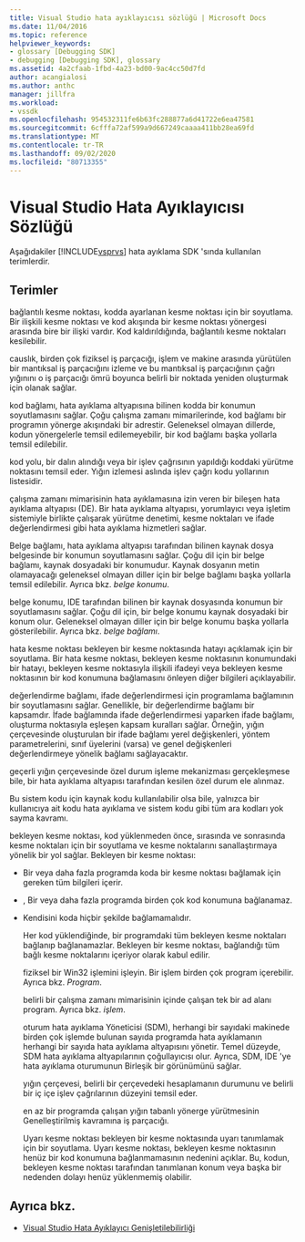 ```yaml
---
title: Visual Studio hata ayıklayıcısı sözlüğü | Microsoft Docs
ms.date: 11/04/2016
ms.topic: reference
helpviewer_keywords:
- glossary [Debugging SDK]
- debugging [Debugging SDK], glossary
ms.assetid: 4a2cfaab-1fbd-4a23-bd00-9ac4cc50d7fd
author: acangialosi
ms.author: anthc
manager: jillfra
ms.workload:
- vssdk
ms.openlocfilehash: 954532311fe6b63fc288877a6d41722e6ea47581
ms.sourcegitcommit: 6cfffa72af599a9d667249caaaa411bb28ea69fd
ms.translationtype: MT
ms.contentlocale: tr-TR
ms.lasthandoff: 09/02/2020
ms.locfileid: "80713355"
---
```

# <a name="visual-studio-debugger-glossary"></a>Visual Studio Hata Ayıklayıcısı Sözlüğü
Aşağıdakiler [!INCLUDE[vsprvs](../../../code-quality/includes/vsprvs_md.md)] hata ayıklama SDK 'sında kullanılan terimlerdir.

## <a name="terms"></a>Terimler
 bağlantılı kesme noktası, kodda ayarlanan kesme noktası için bir soyutlama. Bir ilişkili kesme noktası ve kod akışında bir kesme noktası yönergesi arasında bire bir ilişki vardır. Kod kaldırıldığında, bağlantılı kesme noktaları kesilebilir.

 causlık, birden çok fiziksel iş parçacığı, işlem ve makine arasında yürütülen bir mantıksal iş parçacığını izleme ve bu mantıksal iş parçacığının çağrı yığınını o iş parçacığı ömrü boyunca belirli bir noktada yeniden oluşturmak için olanak sağlar.

 kod bağlamı, hata ayıklama altyapısına bilinen kodda bir konumun soyutlamasını sağlar. Çoğu çalışma zamanı mimarilerinde, kod bağlamı bir programın yönerge akışındaki bir adrestir. Geleneksel olmayan dillerde, kodun yönergelerle temsil edilemeyebilir, bir kod bağlamı başka yollarla temsil edilebilir.

 kod yolu, bir dalın alındığı veya bir işlev çağrısının yapıldığı koddaki yürütme noktasını temsil eder. Yığın izlemesi aslında işlev çağrı kodu yollarının listesidir.

 çalışma zamanı mimarisinin hata ayıklamasına izin veren bir bileşen hata ayıklama altyapısı (DE). Bir hata ayıklama altyapısı, yorumlayıcı veya işletim sistemiyle birlikte çalışarak yürütme denetimi, kesme noktaları ve ifade değerlendirmesi gibi hata ayıklama hizmetleri sağlar.

 Belge bağlamı, hata ayıklama altyapısı tarafından bilinen kaynak dosya belgesinde bir konumun soyutlamasını sağlar. Çoğu dil için bir belge bağlamı, kaynak dosyadaki bir konumudur. Kaynak dosyanın metin olamayacağı geleneksel olmayan diller için bir belge bağlamı başka yollarla temsil edilebilir. Ayrıca bkz. *belge konumu*.

 belge konumu, IDE tarafından bilinen bir kaynak dosyasında konumun bir soyutlamasını sağlar. Çoğu dil için, bir belge konumu kaynak dosyadaki bir konum olur. Geleneksel olmayan diller için bir belge konumu başka yollarla gösterilebilir. Ayrıca bkz. *belge bağlamı*.

 hata kesme noktası bekleyen bir kesme noktasında hatayı açıklamak için bir soyutlama. Bir hata kesme noktası, bekleyen kesme noktasının konumundaki bir hatayı, bekleyen kesme noktasıyla ilişkili ifadeyi veya bekleyen kesme noktasının bir kod konumuna bağlamasını önleyen diğer bilgileri açıklayabilir.

 değerlendirme bağlamı, ifade değerlendirmesi için programlama bağlamının bir soyutlamasını sağlar. Genellikle, bir değerlendirme bağlamı bir kapsamdır. İfade bağlamında ifade değerlendirmesi yaparken ifade bağlamı, oluşturma noktasıyla eşleşen kapsam kuralları sağlar. Örneğin, yığın çerçevesinde oluşturulan bir ifade bağlamı yerel değişkenleri, yöntem parametrelerini, sınıf üyelerini (varsa) ve genel değişkenleri değerlendirmeye yönelik bağlamı sağlayacaktır.

 geçerli yığın çerçevesinde özel durum işleme mekanizması gerçekleşmese bile, bir hata ayıklama altyapısı tarafından kesilen özel durum ele alınmaz.

 Bu sistem kodu için kaynak kodu kullanılabilir olsa bile, yalnızca bir kullanıcıya ait kodu hata ayıklama ve sistem kodu gibi tüm ara kodları yok sayma kavramı.

 bekleyen kesme noktası, kod yüklenmeden önce, sırasında ve sonrasında kesme noktaları için bir soyutlama ve kesme noktalarını sanallaştırmaya yönelik bir yol sağlar. Bekleyen bir kesme noktası:

- Bir veya daha fazla programda koda bir kesme noktası bağlamak için gereken tüm bilgileri içerir.

- , Bir veya daha fazla programda birden çok kod konumuna bağlanamaz.

- Kendisini koda hiçbir şekilde bağlamamalıdır.

  Her kod yüklendiğinde, bir programdaki tüm bekleyen kesme noktaları bağlanıp bağlanamazlar. Bekleyen bir kesme noktası, bağlandığı tüm bağlı kesme noktalarını içeriyor olarak kabul edilir.

  fiziksel bir Win32 işlemini işleyin. Bir işlem birden çok program içerebilir. Ayrıca bkz. *Program*.

  belirli bir çalışma zamanı mimarisinin içinde çalışan tek bir ad alanı program. Ayrıca bkz. *işlem*.

  oturum hata ayıklama Yöneticisi (SDM), herhangi bir sayıdaki makinede birden çok işlemde bulunan sayıda programda hata ayıklamanın herhangi bir sayıda hata ayıklama altyapısını yönetir. Temel düzeyde, SDM hata ayıklama altyapılarının çoğullayıcısı olur. Ayrıca, SDM, IDE 'ye hata ayıklama oturumunun Birleşik bir görünümünü sağlar.

  yığın çerçevesi, belirli bir çerçevedeki hesaplamanın durumunu ve belirli bir iç içe işlev çağrılarının düzeyini temsil eder.

  en az bir programda çalışan yığın tabanlı yönerge yürütmesinin Genelleştirilmiş kavramına iş parçacığı.

  Uyarı kesme noktası bekleyen bir kesme noktasında uyarı tanımlamak için bir soyutlama. Uyarı kesme noktası, bekleyen kesme noktasının henüz bir kod konumuna bağlanmamasının nedenini açıklar. Bu, kodun, bekleyen kesme noktası tarafından tanımlanan konum veya başka bir nedenden dolayı henüz yüklenmemiş olabilir.

## <a name="see-also"></a>Ayrıca bkz.
- [Visual Studio Hata Ayıklayıcı Genişletilebilirliği](../../../extensibility/debugger/visual-studio-debugger-extensibility.md)

